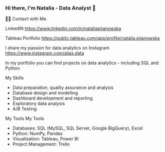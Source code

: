 ### Hi there, I'm Natalia - Data Analyst 👋


🙌🏻 Contact with Me 

LinkedIN https://www.linkedin.com/in/nataliapijanowska
 
Tableau Portfolio https://public.tableau.com/app/profile/natalia.pijanowska

I share my passion for data analytics on Instagram https://www.instagram.com/alias.data
 
 
In my portfolio you can find projects on data analytics - including SQL and Python

My Skills

- Data preparation, quality assurance and analysis 
- Database design and modelling 
- Dashboard development and reporting 
- Exploratory data analysis
- A/B Testing

My Tools My Tools

- Databases: SQL (MySQL, SQL Server, Google BigQuery), Excel 
- Python: NumPy, Pandas
- Visualisation: Tableau, Power BI 
- Project Management: Trello


